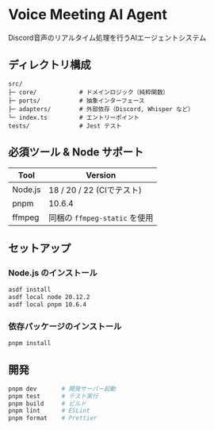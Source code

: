 # Voice Meeting AI Agent

Discord音声のリアルタイム処理を行うAIエージェントシステム

## ディレクトリ構成

```
src/
├─ core/            # ドメインロジック（純粋関数）
├─ ports/           # 抽象インターフェース
├─ adapters/        # 外部依存（Discord, Whisper など）
└─ index.ts         # エントリーポイント
tests/              # Jest テスト
```

## 必須ツール & Node サポート

| Tool    | Version                       |
| ------- | ----------------------------- |
| Node.js | 18 / 20 / 22 (CIでテスト)     |
| pnpm    | 10.6.4                        |
| ffmpeg  | 同梱の `ffmpeg-static` を使用 |

## セットアップ

### Node.js のインストール

```bash
asdf install
asdf local node 20.12.2
asdf local pnpm 10.6.4
```

### 依存パッケージのインストール

```bash
pnpm install
```

## 開発

```bash
pnpm dev       # 開発サーバー起動
pnpm test      # テスト実行
pnpm build     # ビルド
pnpm lint      # ESLint
pnpm format    # Prettier
```
